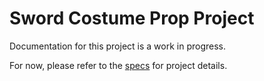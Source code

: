 # Sword Costume Prop Project
Documentation for this project is a work in progress.

For now, please refer to the [specs](specs.yaml) for project details.
